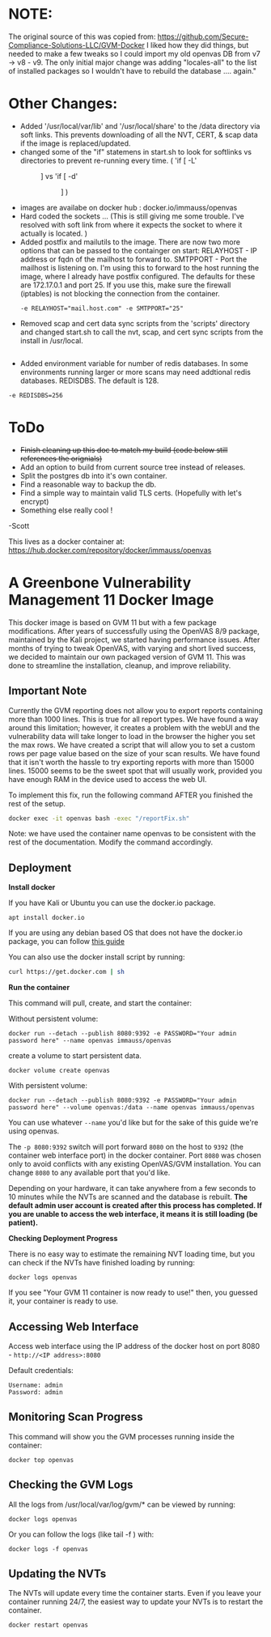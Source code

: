 

# NOTE:
The original source of this was  copied from: https://github.com/Secure-Compliance-Solutions-LLC/GVM-Docker 
I liked how they did things, but needed to make a few tweaks so I could import my old openvas DB from v7 -> v8 - v9. 
The only initial major change was adding "locales-all" to the list of installed packages so I wouldn't have to rebuild the database .... again." 

# Other Changes:
- Added '/usr/local/var/lib' and '/usr/local/share' to the /data directory via soft links. This prevents downloading of all the NVT, CERT,  & scap data if the image is replaced/updated.
- changed some of the "if" statemens in start.sh to look for softlinks vs directories to prevent re-running every time. ( 'if [ -L' <dir> ] vs 'if [ -d' <dir> ] )
- images are availabe on docker hub : docker.io/immauss/openvas
- Hard coded the sockets ... (This is still giving me some trouble. I've resolved with soft link from where it expects the socket to where it actually is located. )
- Added postfix and mailutils to the image. There are now two more options that can be passed to the containger on start:
  RELAYHOST - IP address or fqdn of the mailhost to forward to.
  SMTPPORT - Port the mailhost is listening on. 
  I'm using this to forward to the host running the image, where I already have postfix configured. The defaults for these are
  172.17.0.1 and port 25. If you use this, make sure the firewall (iptables) is not blocking the connection from the container. 
  ```shell
  -e RELAYHOST="mail.host.com" -e SMTPPORT="25"
- Removed scap and cert data sync scripts from the 'scripts' directory and changed start.sh to call the nvt, scap, and cert sync scripts from the install in /usr/local.  
  ```
- Added environment variable for number of redis databases. In some environments running larger or more scans may need addtional redis databases. REDISDBS. The default is 128.
```
-e REDISDBS=256
```
# ToDo

- ~~Finish cleaning up this doc to match my build (code below still references the orignials)~~
- Add an option to build from current source tree instead of releases.
- Split the postgres db into it's own container.
- Find a reasonable way to backup the db.
- Find a simple way to maintain valid TLS certs. (Hopefully with let's encrypt)
- Something else really cool !


-Scott

This lives as a docker container at: 
https://hub.docker.com/repository/docker/immauss/openvas


# A Greenbone Vulnerability Management 11 Docker Image

This docker image is based on GVM 11 but with a few package modifications. After years of successfully using the OpenVAS 8/9 package, maintained by the Kali project, we started having performance issues. After months of trying to tweak OpenVAS, with varying and short lived success, we decided to maintain our own packaged version of GVM 11. This was done to streamline the installation, cleanup, and improve reliability.

## Important Note

Currently the GVM reporting does not allow you to export reports containing more than 1000 lines. This is true for all report types. We have found a way around this limitation; however, it creates a problem with the webUI and the vulnerability data will take longer to load in the browser the higher you set the max rows. We have created a script that will allow you to set a custom rows per page value based on the size of your scan results. We have found that it isn't worth the hassle to try exporting reports with more than 15000 lines. 15000 seems to be the sweet spot that will usually work, provided you have enough RAM in the device used to access the web UI. 

To implement this fix, run the following command AFTER you finished the rest of the setup.
```bash
docker exec -it openvas bash -exec "/reportFix.sh"
```
Note: we have used the container name openvas to be consistent with the rest of the documentation. Modify the command accordingly.



## Deployment

**Install docker**

If you have Kali or Ubuntu you can use the docker.io package.
```shell
apt install docker.io
```

If you are using any debian based OS that does not have the docker.io package, you can follow [this guide](https://docs.docker.com/install/linux/docker-ce/debian/) 

You can also use the docker install script by running:
```bash
curl https://get.docker.com | sh
```

**Run the container**

This command will pull, create, and start the container:

Without persistent volume:

```shell
docker run --detach --publish 8080:9392 -e PASSWORD="Your admin password here" --name openvas immauss/openvas
```
create a volume to start persistent data. 
```shell
docker volume create openvas
```

With persistent volume:

```shell
docker run --detach --publish 8080:9392 -e PASSWORD="Your admin password here" --volume openvas:/data --name openvas immauss/openvas
```

You can use whatever `--name` you'd like but for the sake of this guide we're using openvas.

The `-p 8080:9392` switch will port forward `8080` on the host to `9392` (the container web interface port) in the docker container. Port `8080` was chosen only to avoid conflicts with any existing OpenVAS/GVM installation. You can change `8080` to any available port that you'd like.

Depending on your hardware, it can take anywhere from a few seconds to 10 minutes while the NVTs are scanned and the database is rebuilt. **The default admin user account is created after this process has completed. If you are unable to access the web interface, it means it is still loading (be patient).**

**Checking Deployment Progress**

There is no easy way to estimate the remaining NVT loading time, but you can check if the NVTs have finished loading by running:
```
docker logs openvas
```

If you see "Your GVM 11 container is now ready to use!" then, you guessed it, your container is ready to use.

## Accessing Web Interface

Access web interface using the IP address of the docker host on port 8080 - `http://<IP address>:8080`

Default credentials:
```
Username: admin
Password: admin
```

## Monitoring Scan Progress

This command will show you the GVM processes running inside the container:
```
docker top openvas
```

## Checking the GVM Logs

All the logs from /usr/local/var/log/gvm/* can be viewed by running:
```
docker logs openvas
```
Or you can follow the logs (like tail -f ) with:
```
docker logs -f openvas
```


## Updating the NVTs

The NVTs will update every time the container starts. Even if you leave your container running 24/7, the easiest way to update your NVTs is to restart the container.
```
docker restart openvas
```
